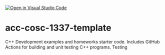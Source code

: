 [![Open in Visual Studio Code](https://classroom.github.com/assets/open-in-vscode-f059dc9a6f8d3a56e377f745f24479a46679e63a5d9fe6f495e02850cd0d8118.svg)](https://classroom.github.com/online_ide?assignment_repo_id=5461067&assignment_repo_type=AssignmentRepo)
# acc-cosc-1337-template
C++ Development examples and homeworks starter code.  Includes GitHub Actions for building and unit testing C++ programs.
Testing